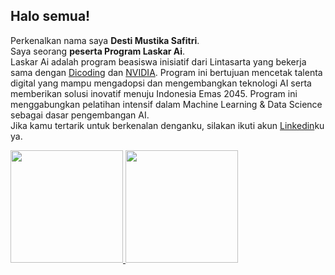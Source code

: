 ## Halo semua! 
Perkenalkan nama saya **Desti Mustika Safitri**.<br>
Saya seorang **peserta Program Laskar Ai**.<br>
Laskar Ai adalah program beasiswa inisiatif dari Lintasarta yang bekerja sama dengan [Dicoding](https://www.dicoding.com/) dan [NVIDIA](https://www.nvidia.com/). Program ini bertujuan mencetak talenta digital yang mampu mengadopsi dan mengembangkan teknologi AI serta memberikan solusi inovatif menuju Indonesia Emas 2045. Program ini menggabungkan pelatihan intensif dalam Machine Learning & Data Science sebagai dasar pengembangan AI.<br>
Jika kamu tertarik untuk berkenalan denganku, silakan ikuti akun [Linkedin](https://www.linkedin.com/in/destimustikaa/)ku ya.

<p align="left">
<a href="https://github.com/penuliscode">
  <img height="180em" src="https://github-readme-stats-eight-theta.vercel.app/api?username=penuliscode&show_icons=true&theme=algolia&include_all_commits=true&count_private=true"/>
  <img height="180em" src="https://github-readme-stats-eight-theta.vercel.app/api/top-langs/?username=penuliscode&layout=compact&theme=algolia"/>
</a>
</p>
